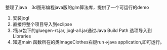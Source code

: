整理了java　3d图形编程java版的glm算法库，提供了一个可运行的demo
1. 安装jogl
2. 直接将整个项目导入到eclipse
3. 将jar包下的gluegen-rt.jar, jogl-all.jar通过Java Build Path 选项导入到Libraries
4. 知道main 函数所在的类ImageClothes右键run->java application,即可运行。 
 
